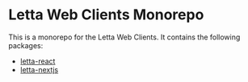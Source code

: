 # Letta Web Clients Monorepo

This is a monorepo for the Letta Web Clients. It contains the following packages:

- [letta-react](./packages/letta-react/README.md)
- [letta-nextjs](./packages/letta-nextjs/README.md)
